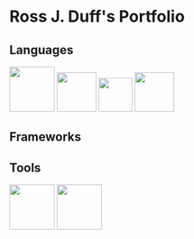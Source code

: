 # Ross J. Duff's Portfolio

## Languages

<p float="center">
  <img src="{{ site.baseurl }}/img/cython_logo.png" width="80" />
  <img src="{{ site.baseurl }}/img/c_logo.png" width="70" /> 
  <img src="{{ site.baseurl }}/img/python_logo.png" width="60" />
  <img src="{{ site.baseurl }}/img/Ada_Mascot_with_slogan.png" width="70" />
</p>


## Frameworks

## Tools
<p float="center">
  <img src="{{ site.baseurl }}/img/cProfile_icon.png" width="80" />
  <img src="{{ site.baseurl }}/img/spss_logo.png" width="80" />
</p>

